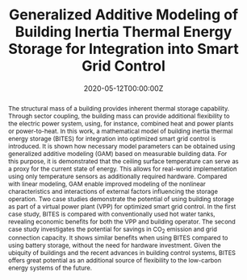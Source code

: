---
title: "Generalized Additive Modeling of Building Inertia Thermal Energy Storage for Integration into Smart Grid Control"

# Authors
# If you created a profile for a user (e.g. the default `admin` user), write the username (folder name) here 
# and it will be replaced with their full name and linked to their profile.
authors:
- admin
- Jan F. Heinekamp
- Sabine Krutzsch
- Friedrich Sick
- Kai Strunz
- Sahin Albayrak

# Author notes (optional)
author_notes:
- "Equal contribution"
- "Equal contribution"

date: "2020-05-12T00:00:00Z" 
doi: "10.1109/ACCESS.2021.3078802"

# Schedule page publish date (NOT publication's date).
publishDate: "2020-05-12T00:00:00Z"

# Publication type.
# Legend: 0 = Uncategorized; 1 = Conference paper; 2 = Journal article;
# 3 = Preprint / Working Paper; 4 = Report; 5 = Book; 6 = Book section;
# 7 = Thesis; 8 = Patent
publication_types: ["2"]

# Publication name and optional abbreviated publication name.
publication: In *IEEE Access*
publication_short: In *IEEE Access*

abstract: The structural mass of a building provides inherent thermal storage capability. Through sector coupling, the building mass can provide additional flexibility to the electric power system, using, for instance, combined heat and power plants or power-to-heat. In this work, a mathematical model of building inertia thermal energy storage (BITES) for integration into optimized smart grid control is introduced. It is shown how necessary model parameters can be obtained using generalized additive modeling (GAM) based on measurable building data. For this purpose, it is demonstrated that the ceiling surface temperature can serve as a proxy for the current state of energy. This allows for real-world implementation using only temperature sensors as additionally required hardware. Compared with linear modeling, GAM enable improved modeling of the nonlinear characteristics and interactions of external factors influencing the storage operation. Two case studies demonstrate the potential of using building storage as part of a virtual power plant (VPP) for optimized smart grid control. In the first case study, BITES is compared with conventionally used hot water tanks, revealing economic benefits for both the VPP and building operator. The second case study investigates the potential for savings in CO$_2$ emission and grid connection capacity. It shows similar benefits when using BITES compared to using battery storage, without the need for hardware investment. Given the ubiquity of buildings and the recent advances in building control systems, BITES offers great potential as an additional source of flexibility to the low-carbon energy systems of the future.

# Summary. An optional shortened abstract.
summary: "A building's structural mass does provide inherent thermal storage capabilities. Within this work, a mathematical model of a building inertia thermal energy storage (BITES) is proposed to allow integration into optimized smart grid control for real-world applications. "

tags: []

# Display this page in the Featured widget?
featured: true

# Custom links (uncomment lines below)
# links:
# - name: Custom Link
#   url: http://example.org

url_pdf: 'https://ieeexplore.ieee.org/stamp/stamp.jsp?tp=&arnumber=9427196'
url_code: ''
url_dataset: ''
url_poster: ''
url_project: ''
url_slides: ''
url_source: ''
url_video: ''

# Featured image
# To use, add an image named `featured.jpg/png` to your page's folder. 
image:
  caption: 'Building Inherent Thermal Energy Storage (BITES) concept overview.'
  focal_point: ""
  preview_only: false

# Associated Projects (optional).
#   Associate this publication with one or more of your projects.
#   Simply enter your project's folder or file name without extension.
#   E.g. `internal-project` references `content/project/internal-project/index.md`.
#   Otherwise, set `projects: []`.
projects: []

# Slides (optional).
#   Associate this publication with Markdown slides.
#   Simply enter your slide deck's filename without extension.
#   E.g. `slides: "example"` references `content/slides/example/index.md`.
#   Otherwise, set `slides: ""`.
slides: ""
---